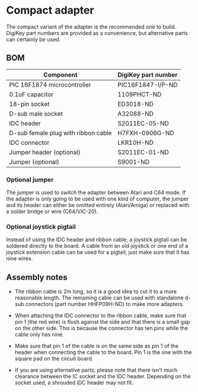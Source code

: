 # Compact adapter

The compact variant of the adapter is the recommended one to build.
DigiKey part numbers are provided as a convenience, but alternative
parts can certainly be used.


## BOM

| Component | DigiKey part number |
| --- | --- |
| PIC 16F1874 microcontroller | PIC16F1847-I/P-ND |
| 0.1uF capacitor | 1109PHCT-ND |
| 18-pin socket | ED3018-ND |
| D-sub male socket | A32088-ND |
| IDC header | S2011EC-05-ND |
| D-sub female plug with ribbon cable | H7FXH-0906G-ND |
| IDC connector | LKR10H-ND |
| Jumper header (optional) | S2011EC-01-ND |
| Jumper (optional) | S9001-ND |


### Optional jumper

The jumper is used to switch the adapter between Atari and C64 mode.  If
the adapter is only going to be used with one kind of computer, the
jumper and its header can either be omitted entirely (Atari/Amiga) or
replaced with a solder bridge or wire (C64/VIC-20).


### Optional joystick pigtail

Instead of using the IDC header and ribbon cable, a joystick pigtail can
be soldered directly to the board.  A cable from an old joystick or one
end of a joystick extension cable can be used for a pigtail; just make
sure that it has nine wires.


## Assembly notes

- The ribbon cable is 2m long, so it is a good idea to cut it to a more
  reasonable length.  The remaining cable can be used with standalone
  d-sub connectors (part number HHFP09H-ND) to make more adapters.

- When attaching the IDC connector to the ribbon cable, make sure that
  pin 1 (the red wire) is flush against the side and that there is a
  small gap on the other side.  This is because the connector has ten
  pins while the cable only has nine.

- Make sure that pin 1 of the cable is on the same side as pin 1 of the
  header when connecting the cable to the board.  Pin 1 is the one with
  the square pad on the circuit board.

- If you are using alternative parts, please note that there isn't much
  clearance between the IC socket and the IDC header.  Depending on the
  socket used, a shrouded IDC header may not fit.
